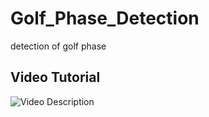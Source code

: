 # Golf_Phase_Detection
detection of golf  phase
## Video Tutorial

![Video Description](https://github.com/gir-ish/Golf_Phase_Detection/blob/main/APP.gif)
